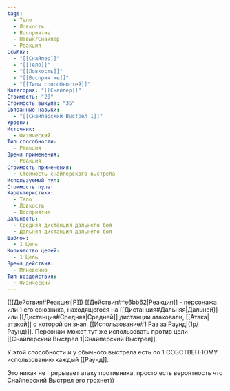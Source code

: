 ```yaml
---
tags:
  - Тело
  - Ловкость
  - Восприятие
  - Навык/Снайпер
  - Реакция
Ссылки:
  - "[[Снайпер]]"
  - "[[Тело]]"
  - "[[Ловкость]]"
  - "[[Восприятие]]"
  - "[[Типы способностей]]"
Категория: "[[Снайпер]]"
Стоимость: "20"
Стоимость выкупа: "35"
Связанные навыки:
  - "[[Снайперский Выстрел 1]]"
Уровни: 
Источник:
  - Физический
Тип способности:
  - Реакция
Время применения:
  - Реакция
Стоимость применения:
  - Стоимость снайперского выстрела
Используемый пул: 
Стоимость пула: 
Характеристики:
  - Тело
  - Ловкость
  - Восприятие
Дальность:
  - Средняя дистанция дальнего боя
  - Дальняя дистанция дальнего боя
Шаблон:
  - 1 Цель
Количество целей:
  - 1 Цель
Время действия:
  - Мгновенно
Тип воздействия:
  - Физический
---
```

([[Действия#Реакция|Р]]) [[Действия#^e6bb62|Реакция]] - персонажа или 1 его союзника, находящегося на [[Дистанция#Дальняя|Дальней]] или [[Дистанция#Средняя|Средней]] дистанции атаковали, [[Атака|атакой]] о которой он знал. [[Использование#1 Раз за Раунд|(1р/Раунд)]]. Персонаж может тут же использовать против цели [[Снайперский Выстрел 1|Снайперский Выстрел]]. 

У этой способности и у обычного выстрела есть по 1 СОБСТВЕННОМУ использованию каждый [[Раунд]]. 

Это никак не прерывает атаку противника, просто есть вероятность что Снайперский Выстрел его грохнет))